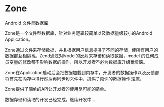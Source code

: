 # Zone
Android 文件型数据库


Zone是一个文件型数据库，针对业务逻辑较简单以及数据量级较小的Android Application。


Zone通过文件来存储数据，并且根据用户信息提供了不同的存储，使所有用户的数据都互相隔离。Zend通过对Model的反射来存储和读取数据，model
的任何成员变量的修改都不影响数据的操作，所以开发者不必为数据库升级而烦恼。

Zone在Application启动后会把数据加载到内存中，开发者的数据操作以及反馈都将首先在内存中进行然后再同步到文件中，提供了更快的数据操作
速度。

Zone提供了简单的API让开发者的使用尽可能的简单。



数据存储和读取的开发已经完成，继续开发中....
